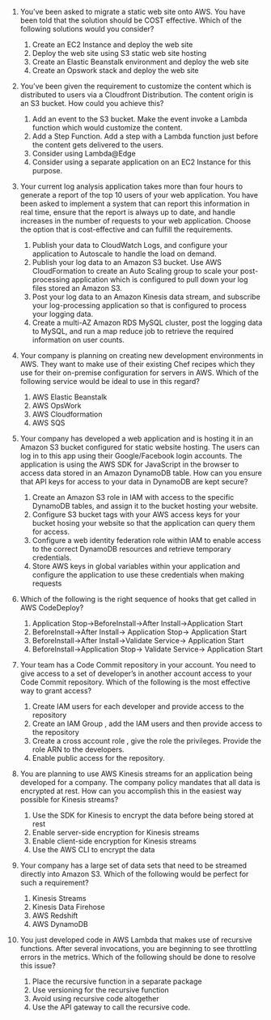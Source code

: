 1. You’ve been asked to migrate a static web site onto AWS. You have been told that the solution should be COST effective. Which of the following solutions would you consider?
	1. Create an EC2 Instance and deploy the web site
	2. Deploy the web site using S3 static web site hosting
	3. Create an Elastic Beanstalk environment and deploy the web site
	4. Create an Opswork stack and deploy the web site

2. You’ve been given the requirement to customize the content which is distributed to users via a Cloudfront Distribution. The content origin is an S3 bucket. How could you achieve this?
	1. Add an event to the S3 bucket. Make the event invoke a Lambda function which would customize the content.
	2. Add a Step Function. Add a step with a Lambda function just before the content gets delivered to the users.
	3. Consider using Lambda@Edge
	4. Consider using a separate application on an EC2 Instance for this purpose.

3. Your current log analysis application takes more than four hours to generate a report of the top 10 users of your web application. You have been asked to implement a system that can report this information in real time, ensure that the report is always up to date, and handle increases in the number of requests to your web application. Choose the option that is cost-effective and can fulfill the requirements.
	1. Publish your data to CloudWatch Logs, and configure your application to Autoscale to handle the load on demand.
	2. Publish your log data to an Amazon S3 bucket.  Use AWS CloudFormation to create an Auto Scaling group to scale your post-processing application which is configured to pull down your log files stored an Amazon S3.
	3. Post your log data to an Amazon Kinesis data stream, and subscribe your log-processing application so that is configured to process your logging data.
	4. Create a multi-AZ Amazon RDS MySQL cluster, post the logging data to MySQL, and run a map reduce job to retrieve the required information on user counts.

4. Your company is planning on creating new development environments in AWS. They want to make use of their existing Chef recipes which they use for their on-premise configuration for servers in AWS. Which of the following service would be ideal to use in this regard?
	1. AWS Elastic Beanstalk
	2. AWS OpsWork
	3. AWS Cloudformation
	4. AWS SQS

5. Your company has developed a web application and is hosting it in an Amazon S3 bucket configured for static website hosting. The users can log in to this app using their Google/Facebook login accounts. The application is using the AWS SDK for JavaScript in the browser to access data stored in an Amazon DynamoDB table. How can you ensure that API keys for access to your data in DynamoDB are kept secure?
	1. Create an Amazon S3 role in IAM with access to the specific DynamoDB tables, and assign it to the bucket hosting your website.
	2. Configure S3 bucket tags with your AWS access keys for your bucket hosing your website so that the application can query them for access.
	3. Configure a web identity federation role within IAM to enable access to the correct DynamoDB resources and retrieve temporary credentials.
	4. Store AWS keys in global variables within your application and configure the application to use these credentials when making requests

6. Which of the following is the right sequence of hooks that get called in AWS CodeDeploy?
	1. Application Stop->BeforeInstall->After Install->Application Start
	2. BeforeInstall->After Install-> Application Stop-> Application Start
	3. BeforeInstall->After Install->Validate Service-> Application Start
	4. BeforeInstall->Application Stop-> Validate Service-> Application Start

7. Your team has a Code Commit repository in your account. You need to give access to a set of developer’s in another account access to your Code Commit repository. Which of the following is the most effective way to grant access?
	1. Create IAM users for each developer and provide access to the repository
	2. Create an IAM Group , add the IAM users and then provide access to the repository
	3. Create a cross account role , give the role the privileges. Provide the role ARN to the developers.
	4. Enable public access for the repository.

8. You are planning to use AWS Kinesis streams for an application being developed for a company. The company policy mandates that all data is encrypted at rest. How can you accomplish this in the easiest way possible for Kinesis streams?
	1. Use the SDK for Kinesis to encrypt the data before being stored at rest
	2. Enable server-side encryption for Kinesis streams
	3. Enable client-side encryption for Kinesis streams
	4. Use the AWS CLI to encrypt the data

9. Your company has a large set of data sets that need to be streamed directly into Amazon S3. Which of the following would be perfect for such a requirement?
	1. Kinesis Streams
	2. Kinesis Data Firehose
	3. AWS Redshift
	4. AWS DynamoDB

10. You just developed code in AWS Lambda that makes use of recursive functions. After several invocations, you are beginning to see throttling errors in the metrics. Which of the following should be done to resolve this issue?
	1. Place the recursive function in a separate package
	2. Use versioning for the recursive function
	3. Avoid using recursive code altogether
	4. Use the API gateway to call the recursive code.
